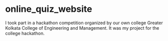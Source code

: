 # online_quiz_website
I took part in a hackathon competition organized by our own college Greater Kolkata College of Engineering and Management.  It was my project for the college hackathon.
